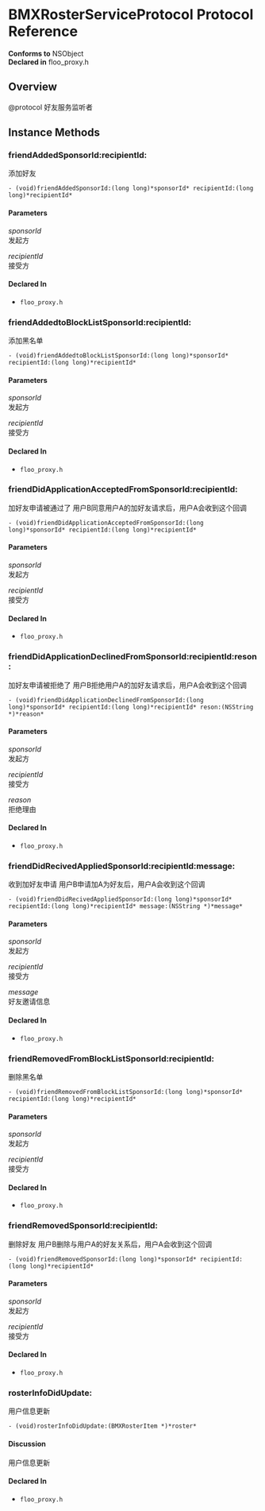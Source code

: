 # BMXRosterServiceProtocol Protocol Reference

  **Conforms to** NSObject  
  **Declared in** floo_proxy.h  

## Overview

@protocol 好友服务监听者

## Instance Methods

<a name="//api/name/friendAddedSponsorId:recipientId:" title="friendAddedSponsorId:recipientId:"></a>
### friendAddedSponsorId:recipientId:

添加好友

`- (void)friendAddedSponsorId:(long long)*sponsorId* recipientId:(long long)*recipientId*`

#### Parameters

*sponsorId*  
   发起方  

*recipientId*  
   接受方  

#### Declared In
* `floo_proxy.h`

<a name="//api/name/friendAddedtoBlockListSponsorId:recipientId:" title="friendAddedtoBlockListSponsorId:recipientId:"></a>
### friendAddedtoBlockListSponsorId:recipientId:

添加黑名单

`- (void)friendAddedtoBlockListSponsorId:(long long)*sponsorId* recipientId:(long long)*recipientId*`

#### Parameters

*sponsorId*  
   发起方  

*recipientId*  
   接受方  

#### Declared In
* `floo_proxy.h`

<a name="//api/name/friendDidApplicationAcceptedFromSponsorId:recipientId:" title="friendDidApplicationAcceptedFromSponsorId:recipientId:"></a>
### friendDidApplicationAcceptedFromSponsorId:recipientId:

加好友申请被通过了 用户B同意用户A的加好友请求后，用户A会收到这个回调

`- (void)friendDidApplicationAcceptedFromSponsorId:(long long)*sponsorId* recipientId:(long long)*recipientId*`

#### Parameters

*sponsorId*  
   发起方  

*recipientId*  
   接受方  

#### Declared In
* `floo_proxy.h`

<a name="//api/name/friendDidApplicationDeclinedFromSponsorId:recipientId:reson:" title="friendDidApplicationDeclinedFromSponsorId:recipientId:reson:"></a>
### friendDidApplicationDeclinedFromSponsorId:recipientId:reson:

加好友申请被拒绝了 用户B拒绝用户A的加好友请求后，用户A会收到这个回调

`- (void)friendDidApplicationDeclinedFromSponsorId:(long long)*sponsorId* recipientId:(long long)*recipientId* reson:(NSString *)*reason*`

#### Parameters

*sponsorId*  
   发起方  

*recipientId*  
   接受方  

*reason*  
   拒绝理由  

#### Declared In
* `floo_proxy.h`

<a name="//api/name/friendDidRecivedAppliedSponsorId:recipientId:message:" title="friendDidRecivedAppliedSponsorId:recipientId:message:"></a>
### friendDidRecivedAppliedSponsorId:recipientId:message:

收到加好友申请 用户B申请加A为好友后，用户A会收到这个回调

`- (void)friendDidRecivedAppliedSponsorId:(long long)*sponsorId* recipientId:(long long)*recipientId* message:(NSString *)*message*`

#### Parameters

*sponsorId*  
   发起方  

*recipientId*  
   接受方  

*message*  
   好友邀请信息  

#### Declared In
* `floo_proxy.h`

<a name="//api/name/friendRemovedFromBlockListSponsorId:recipientId:" title="friendRemovedFromBlockListSponsorId:recipientId:"></a>
### friendRemovedFromBlockListSponsorId:recipientId:

删除黑名单

`- (void)friendRemovedFromBlockListSponsorId:(long long)*sponsorId* recipientId:(long long)*recipientId*`

#### Parameters

*sponsorId*  
   发起方  

*recipientId*  
   接受方  

#### Declared In
* `floo_proxy.h`

<a name="//api/name/friendRemovedSponsorId:recipientId:" title="friendRemovedSponsorId:recipientId:"></a>
### friendRemovedSponsorId:recipientId:

删除好友 用户B删除与用户A的好友关系后，用户A会收到这个回调

`- (void)friendRemovedSponsorId:(long long)*sponsorId* recipientId:(long long)*recipientId*`

#### Parameters

*sponsorId*  
   发起方  

*recipientId*  
   接受方  

#### Declared In
* `floo_proxy.h`

<a name="//api/name/rosterInfoDidUpdate:" title="rosterInfoDidUpdate:"></a>
### rosterInfoDidUpdate:

用户信息更新

`- (void)rosterInfoDidUpdate:(BMXRosterItem *)*roster*`

#### Discussion
用户信息更新

#### Declared In
* `floo_proxy.h`


